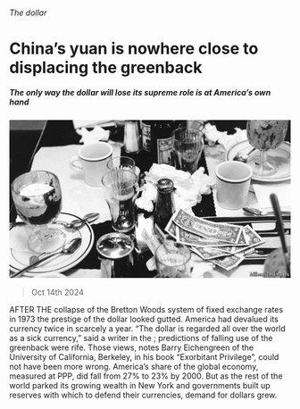 ###### The dollar

# China’s yuan is nowhere close to displacing the greenback 

##### The only way the dollar will lose its supreme role is at America’s own hand 

![image](images/20241019_SRP081.jpg) 

> Oct 14th 2024 

AFTER THE collapse of the Bretton Woods system of fixed exchange rates in 1973 the prestige of the dollar looked gutted. America had devalued its currency twice in scarcely a year. “The dollar is regarded all over the world as a sick currency,” said a writer in the ; predictions of falling use of the greenback were rife. Those views, notes Barry Eichengreen of the University of California, Berkeley, in his book “Exorbitant Privilege”, could not have been more wrong. America’s share of the global economy, measured at PPP, did fall from 27% to 23% by 2000. But as the rest of the world parked its growing wealth in New York and governments built up reserves with which to defend their currencies, demand for dollars grew. 

